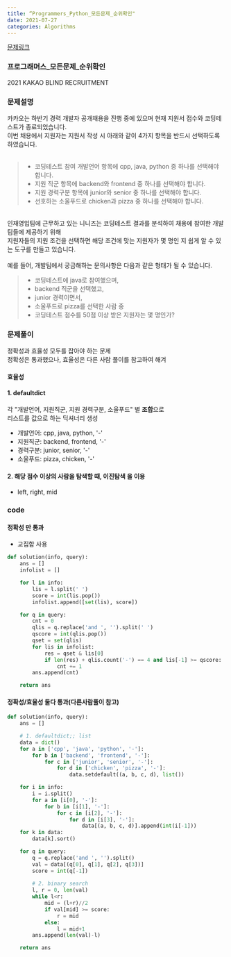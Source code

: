 ```yaml
---
title: “Programmers_Python_모든문제_순위확인"
date: 2021-07-27
categories: Algorithms
---
```


[문제링크](https://programmers.co.kr/learn/courses/30/lessons/72412)


### 프로그래머스_모든문제_순위확인
2021 KAKAO BLIND RECRUITMENT

### 문제설명

카카오는 하반기 경력 개발자 공개채용을 진행 중에 있으며 현재 지원서 접수와 코딩테스트가 종료되었습니다.<br>
이번 채용에서 지원자는 지원서 작성 시 아래와 같이 4가지 항목을 반드시 선택하도록 하였습니다.<br>
<br>
> - 코딩테스트 참여 개발언어 항목에 cpp, java, python 중 하나를 선택해야 합니다.<br>
> - 지원 직군 항목에 backend와 frontend 중 하나를 선택해야 합니다.<br>
> - 지원 경력구분 항목에 junior와 senior 중 하나를 선택해야 합니다.<br>
> - 선호하는 소울푸드로 chicken과 pizza 중 하나를 선택해야 합니다.<br>
<br>
인재영입팀에 근무하고 있는 니니즈는 코딩테스트 결과를 분석하여 채용에 참여한 개발팀들에 제공하기 위해 <br>
지원자들의 지원 조건을 선택하면 해당 조건에 맞는 지원자가 몇 명인 지 쉽게 알 수 있는 도구를 만들고 있습니다.<br>
<br>
예를 들어, 개발팀에서 궁금해하는 문의사항은 다음과 같은 형태가 될 수 있습니다.<br>

> - 코딩테스트에 java로 참여했으며, 
> - backend 직군을 선택했고, 
> - junior 경력이면서, 
> - 소울푸드로 pizza를 선택한 사람 중 
> - 코딩테스트 점수를 50점 이상 받은 지원자는 몇 명인가?


### 문제풀이

정확성과 효율성 모두를 잡아야 하는 문제<br>
정확성은 통과했으나, 효율성은 다른 사람 풀이를 참고하여 해겨

#### 효율성

#### 1. defaultdict
각 "개발언어, 지원직군, 지원 경력구분, 소울푸드" 별 **조합**으로<br>
리스트를 값으로 하는 딕셔너리 생성

- 개발언어: cpp, java, python, '-'
- 지원직군: backend, frontend, '-'
- 경력구분: junior, senior, '-'
- 소울푸드: pizza, chicken, '-'


#### 2. 해당 점수 이상의 사람을 탐색할 때, **이진탐색** 을 이용

- left, right, mid


### code

#### 정확성 만 통과
- 교집합 사용

```python
def solution(info, query):
    ans = []
    infolist = []

    for l in info:
        lis = l.split(' ')
        score = int(lis.pop())
        infolist.append([set(lis), score])

    for q in query:
        cnt = 0
        qlis = q.replace('and ', '').split(' ')
        qscore = int(qlis.pop())
        qset = set(qlis)
        for lis in infolist:
            res = qset & lis[0]
            if len(res) + qlis.count('-') == 4 and lis[-1] >= qscore:
                cnt += 1
        ans.append(cnt)

    return ans
```

#### 정확성/효율성 둘다 통과(다른사람풀이 참고)

```python
def solution(info, query):
    ans = []

    # 1. defaultdict;; list
    data = dict()
    for a in ['cpp', 'java', 'python', '-']:
        for b in ['backend', 'frontend', '-']:
            for c in ['junior', 'senior', '-']:
                for d in ['chicken', 'pizza', '-']:
                    data.setdefault((a, b, c, d), list())

    for i in info:
        i = i.split()
        for a in [i[0], '-']:
            for b in [i[1], '-']:
                for c in [i[2], '-']:
                    for d in [i[3], '-']:
                        data[(a, b, c, d)].append(int(i[-1]))
    for k in data:
        data[k].sort()

    for q in query:
        q = q.replace('and ', '').split()
        val = data[(q[0], q[1], q[2], q[3])]
        score = int(q[-1])
        
        # 2. binary search
        l, r = 0, len(val)
        while l<r:
            mid = (l+r)//2
            if val[mid] >= score:
                r = mid
            else:
                l = mid+1
        ans.append(len(val)-l)

    return ans
```
